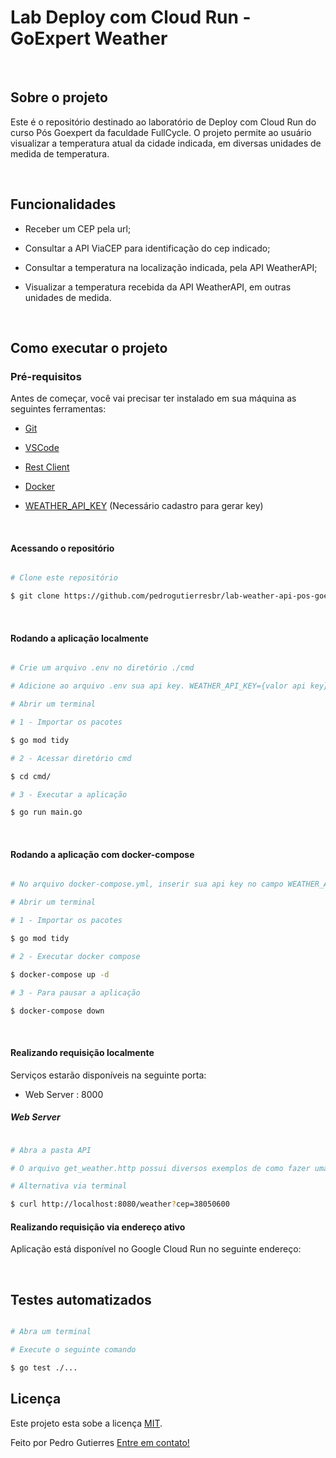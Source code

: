 # Lab Deploy com Cloud Run - GoExpert Weather 

 <br>

## Sobre o projeto
Este é o repositório destinado ao laboratório de Deploy com Cloud Run do curso Pós Goexpert da faculdade FullCycle. O projeto permite ao usuário visualizar a temperatura atual da cidade indicada, em diversas unidades de medida de temperatura.

   <br>

## Funcionalidades
- Receber um CEP pela url;
- Consultar a API ViaCEP para identificação do cep indicado;
- Consultar a temperatura na localização indicada, pela API WeatherAPI;
- Visualizar a temperatura recebida da API WeatherAPI, em outras unidades de medida.
  
   <br>

## Como executar o projeto

### Pré-requisitos
Antes de começar, você vai precisar ter instalado em sua máquina as seguintes ferramentas:
- [Git](https://git-scm.com)

- [VSCode](https://code.visualstudio.com/)

- [Rest Client](https://marketplace.visualstudio.com/items?itemName=humao.rest-client)

 - [Docker](https://www.docker.com/)

-  [WEATHER_API_KEY](https://www.weatherapi.com/) (Necessário cadastro para gerar key)

 <br>

#### Acessando o repositório
```bash

# Clone este repositório

$ git clone https://github.com/pedrogutierresbr/lab-weather-api-pos-goexpert.git

```

 <br>
  

#### Rodando a aplicação localmente
```bash

# Crie um arquivo .env no diretório ./cmd

# Adicione ao arquivo .env sua api key. WEATHER_API_KEY={valor api key}

# Abrir um terminal

# 1 - Importar os pacotes

$ go mod tidy

# 2 - Acessar diretório cmd

$ cd cmd/

# 3 - Executar a aplicação

$ go run main.go

```

 <br>

#### Rodando a aplicação com docker-compose
```bash

# No arquivo docker-compose.yml, inserir sua api key no campo WEATHER_API_KEY: "valor api key"

# Abrir um terminal

# 1 - Importar os pacotes

$ go mod tidy

# 2 - Executar docker compose

$ docker-compose up -d

# 3 - Para pausar a aplicação

$ docker-compose down

```

 <br>

#### Realizando requisição localmente
Serviços estarão disponíveis na seguinte porta:

- Web Server : 8000
 
##### Web Server
```bash

# Abra a pasta API

# O arquivo get_weather.http possui diversos exemplos de como fazer uma consulta via url do navegador

# Alternativa via terminal 

$ curl http://localhost:8080/weather?cep=38050600

```

#### Realizando requisição via endereço ativo
Aplicação está disponível no Google Cloud Run no seguinte endereço:


<br>

## Testes automatizados
```bash

# Abra um terminal

# Execute o seguinte comando

$ go test ./...

```

## Licença

Este projeto esta sobe a licença [MIT](./LICENSE).

Feito por Pedro Gutierres [Entre em contato!](https://www.linkedin.com/in/pedrogabrielgutierres/)